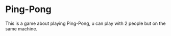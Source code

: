 # Ping-Pong
This is a game about playing Ping-Pong, u can play with 2 people but on the same machine.

